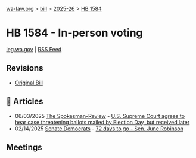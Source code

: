 [wa-law.org](/) > [bill](/bill/) > [2025-26](/bill/2025-26/) > [HB 1584](/bill/2025-26/hb/1584/)

# HB 1584 - In-person voting
[leg.wa.gov](https://app.leg.wa.gov/billsummary?BillNumber=1584&Year=2025&Initiative=false) | [RSS Feed](./rss.xml)

## Revisions
* [Original Bill](1/)

## 📰 Articles
* 06/03/2025 [The Spokesman-Review](/org/the_spokesman-review/) - [U.S. Supreme Court agrees to hear case threatening ballots mailed by Election Day, but received later](https://www.spokesman.com/stories/2025/jun/03/us-supreme-court-agrees-to-hear-case-threatening-b/#:~:text=backed%20a%20bill)
* 02/14/2025 [Senate Democrats](/org/senate_democrats/) - [72 days to go - Sen. June Robinson](https://senatedemocrats.wa.gov/robinson/2025/02/14/72-days-to-go/#:~:text=House%20Bill%201584)

## Meetings